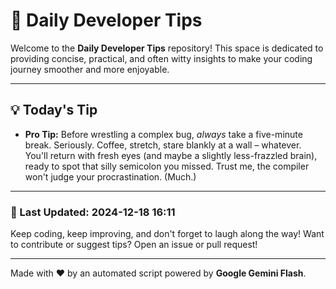 
# 🌟 Daily Developer Tips

Welcome to the **Daily Developer Tips** repository! This space is dedicated to providing concise, practical, and often witty insights to make your coding journey smoother and more enjoyable.

---

## 💡 Today's Tip

- **Pro Tip:**  Before wrestling a complex bug,  *always* take a five-minute break.  Seriously.  Coffee, stretch, stare blankly at a wall – whatever.  You'll return with fresh eyes (and maybe a slightly less-frazzled brain), ready to spot that silly semicolon you missed.  Trust me, the compiler won't judge your procrastination. (Much.)

---

### 📅 Last Updated: 2024-12-18 16:11

Keep coding, keep improving, and don't forget to laugh along the way! Want to contribute or suggest tips? Open an issue or pull request!

---

Made with ❤️ by an automated script powered by **Google Gemini Flash**.
